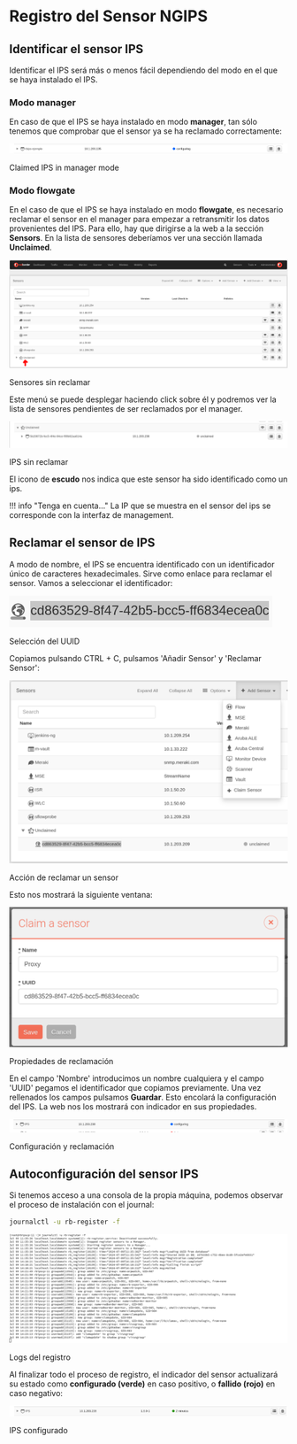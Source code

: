 # Registro del Sensor NGIPS

## Identificar el sensor IPS

Identificar el IPS será más o menos fácil dependiendo del modo en el que se haya instalado el IPS.

### Modo manager

En caso de que el IPS se haya instalado en modo **manager**, tan sólo tenemos que comprobar que el sensor ya se ha reclamado correctamente:

![Claimed IPS in manager mode](images/IPS_manager_claimed.png)

Claimed IPS in manager mode

### Modo flowgate

En el caso de que el IPS se haya instalado en modo **flowgate**, es necesario reclamar el sensor en el manager para empezar a retransmitir los datos provenientes del IPS. Para ello, hay que dirigirse a la web a la sección **Sensors**. En la lista de sensores deberíamos ver una sección llamada **Unclaimed**.

![Sensores sin reclamar](images/Unclaimed_loc.png)

Sensores sin reclamar

Este menú se puede desplegar haciendo click sobre él y podremos ver la lista de sensores pendientes de ser reclamados por el manager. 

![IPS sin reclamar](images/ips_unclaimed.png)

IPS sin reclamar

El icono de **escudo** nos indica que este sensor ha sido identificado como un ips.

!!! info "Tenga en cuenta..."
    La IP que se muestra en el sensor del ips se corresponde con la interfaz de management.

## Reclamar el sensor de IPS

A modo de nombre, el IPS se encuentra identificado con un identificador único de caracteres hexadecimales. Sirve como enlace para reclamar el sensor. Vamos a seleccionar el identificador:

![Selección del UUID](images/select_uuid.png)

Selección del UUID

Copiamos pulsando CTRL + C, pulsamos 'Añadir Sensor' y 'Reclamar Sensor':

![Acción de reclamar un sensor](images/Claim_sensor.png)

Acción de reclamar un sensor

Esto nos mostrará la siguiente ventana:

![Propiedades de reclamación](images/Claim_sensor_fields.png)

Propiedades de reclamación

En el campo 'Nombre' introducimos un nombre cualquiera y el campo 'UUID' pegamos el identificador que copiamos previamente. Una vez rellenados los campos pulsamos **Guardar**. Esto encolará la configuración del IPS. La web nos los mostrará con indicador en sus propiedades.

![Configuración y reclamación](images/Configuring_claimed_IPS.png)

Configuración y reclamación

## Autoconfiguración del sensor IPS

Si tenemos acceso a una consola de la propia máquina, podemos observar el proceso de instalación con el journal:

``` bash title="Print the setup logs"
journalctl -u rb-register -f
```

![Logs del registro](images/journal_register.png)

Logs del registro

Al finalizar todo el proceso de registro, el indicador del sensor actualizará su estado como **configurado (verde)** en caso positivo, o **fallido (rojo)** en caso negativo:

![IPS configurado](images/IPS_configured.png)

IPS configurado
